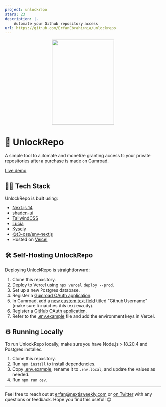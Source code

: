 ```yaml
---
project: unlockrepo
stars: 23
description: |-
    Automate your Github repository access
url: https://github.com/ErfanEbrahimnia/unlockrepo
---
```


<p align="center">
  <img alt="" width="200" height="275" src="https://github.com/user-attachments/assets/1bfc078f-effb-4c6e-8e6e-f0d33a6e38c4"/>
</p>

# 🔐 UnlockRepo

A simple tool to automate and monetize granting access to your private repositories after a purchase is made on Gumroad.

[Live demo](https://unlockrepo.com)

## 👨‍💻 Tech Stack

UnlockRepo is built using:

- [Next.js 14](https://nextjs.org/)
- [shadcn-ui](https://ui.shadcn.com)
- [TailwindCSS](https://tailwindcss.com)
- [Lucia](https://lucia-auth.com/)
- [Kysely](https://kysely.dev/)
- [@t3-oss/env-nextjs](https://env.t3.gg/)
- Hosted on [Vercel](https://vercel.com/)

## 🛠️ Self-Hosting UnlockRepo

Deploying UnlockRepo is straightforward:

1. Clone this repository.
2. Deploy to Vercel using `npx vercel deploy --prod`.
3. Set up a new Postgres database.
4. Register a [Gumroad OAuth application](https://app.gumroad.com/settings/advanced#application-form).
5. In Gumroad, add a [new custom text field](https://app.gumroad.com/checkout/form) titled "Github Username" (make sure it matches this text exactly).
6. Register a [GitHub OAuth application](https://github.com/settings/developers).
7. Refer to the [.env.example](https://github.com/ErfanEbrahimnia/unlockrepo/blob/main/.env.example) file and add the environment keys in Vercel.

## ⚙️ Running Locally

To run UnlockRepo locally, make sure you have Node.js > 18.20.4 and Postgres installed.

1. Clone this repository.
2. Run `npm install` to install dependencies.
3. Copy [.env.example](https://github.com/ErfanEbrahimnia/unlockrepo/blob/main/.env.example), rename it to `.env.local`, and update the values as needed.
4. Run `npm run dev`.

---

Feel free to reach out at erfan@nextjsweekly.com or [on Twitter](https://x.com/ErfanEbrahimnia) with any questions or feedback. Hope you find this useful! 😊

